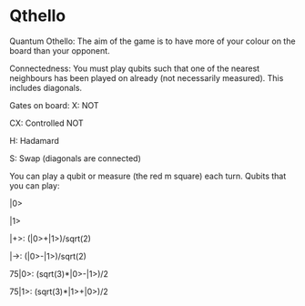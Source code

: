 # Qthello

Quantum Othello:
The aim of the game is to have more of your colour on the board than your opponent. 

Connectedness: You must play qubits such that one of the nearest neighbours has been played on already (not necessarily measured). This includes diagonals.

Gates on board:
X: NOT 

CX: Controlled NOT

H: Hadamard

S: Swap (diagonals are connected)


You can play a qubit or measure (the red m square) each turn.
Qubits that you can play:

|0>

|1>

|+>: (|0>+|1>)/sqrt(2)

|->: (|0>-|1>)/sqrt(2)

75|0>: (sqrt(3)*|0>-|1>)/2

75|1>: (sqrt(3)*|1>+|0>)/2
